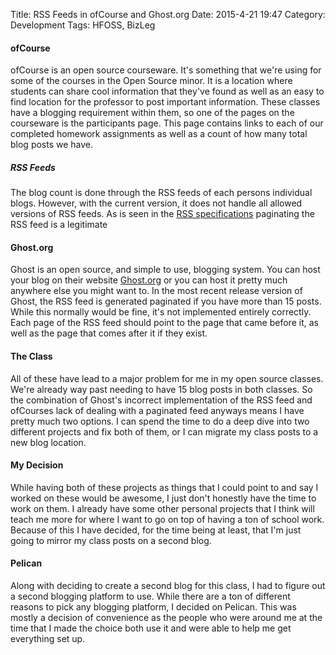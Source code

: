 Title: RSS Feeds in ofCourse and Ghost.org
Date: 2015-4-21 19:47
Category: Development
Tags: HFOSS, BizLeg

#### ofCourse
ofCourse is an open source courseware. It's something that we're using for some of the courses in the Open Source minor. It is a location where students can share cool information that they've found as well as an easy to find location for the professor to post important information. These classes have a blogging requirement within them, so one of the pages on the courseware is the participants page. This page contains links to each of our completed homework assignments as well as a count of how many total blog posts we have. 

##### RSS Feeds
The blog count is done through the RSS feeds of each persons individual blogs. However, with the current version, it does not handle all allowed versions of RSS feeds. As is seen in the [RSS specifications](http://tools.ietf.org/html/rfc5005#section-3) paginating the RSS feed is a legitimate 

#### Ghost.org
Ghost is an open source, and simple to use, blogging system. You can host your blog on their website [Ghost.org](https://ghost.org) or you can host it pretty much anywhere else you might want to. In the most recent release version of Ghost, the RSS feed is generated paginated if you have more than 15 posts. While this normally would be fine, it's not implemented entirely correctly. Each page of the RSS feed should point to the page that came before it, as well as the page that comes after it if they exist. 

#### The Class
All of these have lead to a major problem for me in my open source classes. We're already way past needing to have 15 blog posts in both classes. So the combination of Ghost's incorrect implementation of the RSS feed and ofCourses lack of dealing with a paginated feed anyways means I have pretty much two options. I can spend the time to do a deep dive into two different projects and fix both of them, or I can migrate my class posts to a new blog location. 

#### My Decision
While having both of these projects as things that I could point to and say I worked on these would be awesome, I just don't honestly have the time to work on them. I already have some other personal projects that I think will teach me more for where I want to go on top of having a ton of school work. Because of this I have decided, for the time being at least, that I'm just going to mirror my class posts on a second blog.

#### Pelican
Along with deciding to create a second blog for this class, I had to figure out a second blogging platform to use. While there are a ton of different reasons to pick any blogging platform, I decided on Pelican. This was mostly a decision of convenience as the people who were around me at the time that I made the choice both use it and were able to help me get everything set up.